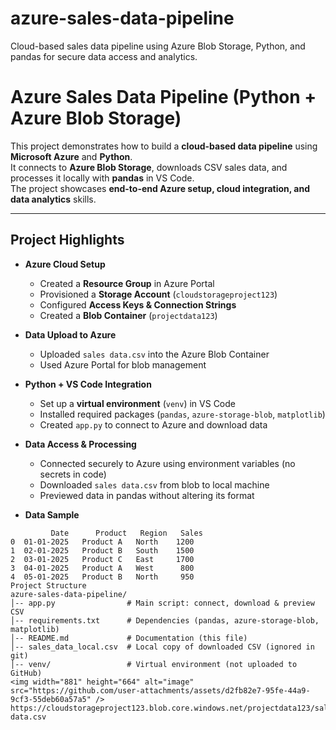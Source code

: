 # azure-sales-data-pipeline
Cloud-based sales data pipeline using Azure Blob Storage, Python, and pandas for secure data access and analytics.
#  Azure Sales Data Pipeline (Python + Azure Blob Storage)

This project demonstrates how to build a **cloud-based data pipeline** using **Microsoft Azure** and **Python**.  
It connects to **Azure Blob Storage**, downloads CSV sales data, and processes it locally with **pandas** in VS Code.  
The project showcases **end-to-end Azure setup, cloud integration, and data analytics** skills.

---

##  Project Highlights

- **Azure Cloud Setup**
  - Created a **Resource Group** in Azure Portal
  - Provisioned a **Storage Account** (`cloudstorageproject123`)
  - Configured **Access Keys & Connection Strings**
  - Created a **Blob Container** (`projectdata123`)

- **Data Upload to Azure**
  - Uploaded `sales data.csv` into the Azure Blob Container
  - Used Azure Portal for blob management

- **Python + VS Code Integration**
  - Set up a **virtual environment** (`venv`) in VS Code
  - Installed required packages (`pandas`, `azure-storage-blob`, `matplotlib`)
  - Created `app.py` to connect to Azure and download data

- **Data Access & Processing**
  - Connected securely to Azure using environment variables (no secrets in code)
  - Downloaded `sales data.csv` from blob to local machine
  - Previewed data in pandas without altering its format

- **Data Sample**
```text
         Date      Product   Region   Sales
0  01-01-2025   Product A   North    1200
1  02-01-2025   Product B   South    1500
2  03-01-2025   Product C   East     1700
3  04-01-2025   Product A   West      800
4  05-01-2025   Product B   North     950
Project Structure
azure-sales-data-pipeline/
│-- app.py                # Main script: connect, download & preview CSV
│-- requirements.txt      # Dependencies (pandas, azure-storage-blob, matplotlib)
│-- README.md             # Documentation (this file)
│-- sales_data_local.csv  # Local copy of downloaded CSV (ignored in git)
│-- venv/                 # Virtual environment (not uploaded to GitHub)
<img width="881" height="664" alt="image" src="https://github.com/user-attachments/assets/d2fb82e7-95fe-44a9-9cf3-55deb60a57a5" />
https://cloudstorageproject123.blob.core.windows.net/projectdata123/sales data.csv




